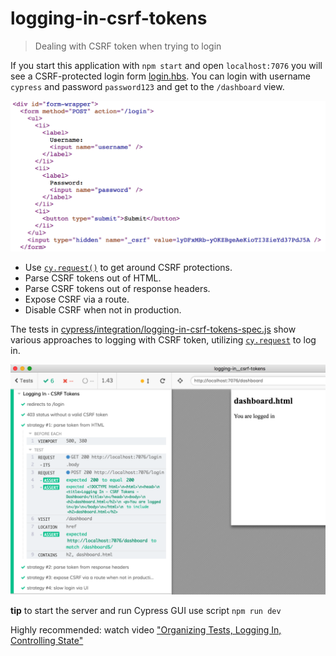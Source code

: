 # logging-in-csrf-tokens

> Dealing with CSRF token when trying to login

If you start this application with `npm start` and open `localhost:7076` you will see a CSRF-protected login form [login.hbs](login.hbs). You can login with username `cypress` and password `password123` and get to the `/dashboard` view.

![Login](images/csrf.png)

- Use [`cy.request()`](https://on.cypress.io/request) to get around CSRF protections.
- Parse CSRF tokens out of HTML.
- Parse CSRF tokens out of response headers.
- Expose CSRF via a route.
- Disable CSRF when not in production.

The tests in [cypress/integration/logging-in-csrf-tokens-spec.js](cypress/integration/logging-in-csrf-tokens-spec.js) show various approaches to logging with CSRF token, utilizing [`cy.request`](https://on.cypress.io/request) to log in.

![Tests](images/tests.png)

**tip** to start the server and run Cypress GUI use script `npm run dev`

Highly recommended: watch video ["Organizing Tests, Logging In, Controlling State"](https://www.youtube.com/watch?v=5XQOK0v_YRE)
